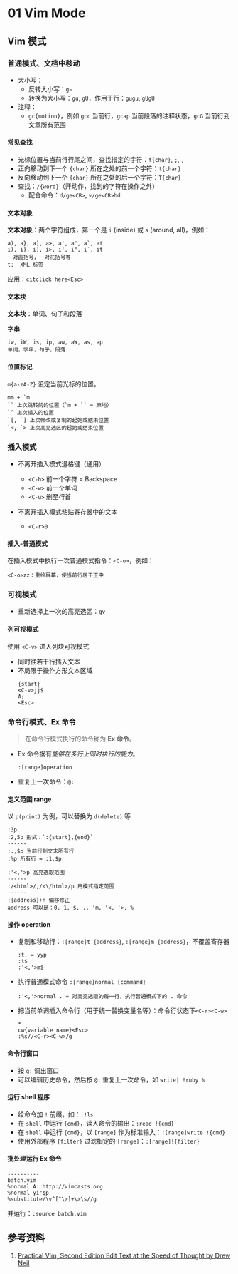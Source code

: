 # 01 Vim Mode

## Vim 模式 


### 普通模式、文档中移动

- 大小写：
    - 反转大小写：`g~`
    - 转换为大小写：`gu`, `gU`，作用于行：`gugu`, `gUgU`
- 注释：
    - `gc{motion}`，例如 `gcc` 当前行，`gcap` 当前段落的注释状态，`gcG` 当前行到文章所有范围

#### 常见查找

- 光标位置与当前行行尾之间，查找指定的字符：`f{char}`, `;`, `,`
- 正向移动到下一个 `{char}` 所在之处的前一个字符：`t{char}`
- 反向移动到下一个 `{char}` 所在之处的后一个字符：`T{char}`
- 查找：`/{word}`（开动作，找到的字符在操作之外）
    - 配合命令：`d/ge<CR>`, `v/ge<CR>hd`

#### 文本对象

**文本对象**：两个字符组成，第一个是 `i` (inside) 或 `a` (around, all)，例如：
```
a), a}, a], a>, a', a", a`, at
i), i}, i], i>, i', i", i`, it
一对圆括号，一对花括号等
t:  XML 标签
```
应用：`citclick here<Esc>` 

#### 文本块
**文本块**：单词、句子和段落

**字串**

``` 
iw, iW, is, ip, aw, aW, as, ap
单词，字串，句子，段落
```

#### 位置标记
`m{a-zA-Z}` 设定当前光标的位置。
```
mm + `m
`` 上次跳转前的位置（`m + `` = 原地）
`^ 上次插入的位置
`[, `] 上次修改或复制的起始或结束位置
`<, `> 上次高亮选区的起始或结束位置
```


### 插入模式

- 不离开插入模式退格键（通用）
    - `<C-h>` 前一个字符 = Backspace
    - `<C-w>` 前一个单词
    - `<C-u>` 删至行首

- 不离开插入模式粘贴寄存器中的文本
    - `<C-r>0`
        
#### 插入-普通模式

在插入模式中执行一次普通模式指令：`<C-o>`，例如：
```
<C-o>zz：重绘屏幕，使当前行居于正中
```

### 可视模式

- 重新选择上一次的高亮选区：`gv`
#### 列可视模式

使用 `<C-v>` 进入列块可视模式
- 同时往若干行插入文本
- 不局限于操作方形文本区域
    ```
    {start}
    <C-v>jj$
    A;
    <Esc>
    ```
### 命令行模式、Ex 命令
> 在命令行模式执行的命令称为 **Ex 命令**。

- Ex 命令据有*能够在多行上同时执行的能力*。
    ```vim
    :[range]operation
    ```

- 重复上一次命令：`@:`
    
#### 定义范围 range
以 `p(print)` 为例，可以替换为 `d(delete)` 等
```
:3p
:2,5p 形式：`:{start},{end}`
------
:.,$p 当前行到文末所有行
:%p 所有行 = :1,$p
------
:'<,'>p 高亮选取范围
------
:/<html>/,/<\/html>/p 用模式指定范围
------
:{address}+n 偏移修正
address 可以是：0, 1, $, ., 'm, '<, '>, %
```
#### 操作 operation

- 复制和移动行：`:[range]t {address}`, `:[range]m {address}`，不覆盖寄存器
    ```
    :t. = yyp
    :t$
    :'<,'>m$
    ```
- 执行普通模式命令 `:[range]normal {command}`
    ```
    :'<,'>normal . = 对高亮选取的每一行，执行普通模式下的 . 命令
    ```
- 把当前单词插入命令行（用于统一替换变量名等）：命令行状态下`<C-r><C-w>`
    ```
    *
    cw{variable name}<Esc>
    :%s//<C-r><C-w>/g
    ```

#### 命令行窗口
- 按 `q:` 调出窗口
- 可以编辑历史命令，然后按 `@:` 重复上一次命令，如 `write| !ruby %`

#### 运行 shell 程序
- 给命令加 `!` 前缀，如：`:!ls`
- 在 `shell` 中运行 `{cmd}`，读入命令的输出：`:read !{cmd}`
- 在 `shell` 中运行 `{cmd}`，以 `[range]` 作为标准输入：`:[range]write !{cmd}`
- 使用外部程序 `{filter}` 过滤指定的 `[range]`：`:[range]!{filter}`

#### 批处理运行 Ex 命令
```
----------
batch.vim
%normal A: http://vimcasts.org
%normal yi"$p
%substitute/\v^[^\>]+\>\s//g
```
并运行：`:source batch.vim`


## 参考资料

1. [Practical Vim, Second Edition Edit Text at the Speed of Thought by Drew Neil](https://pragprog.com/titles/dnvim2/practical-vim-second-edition/)
